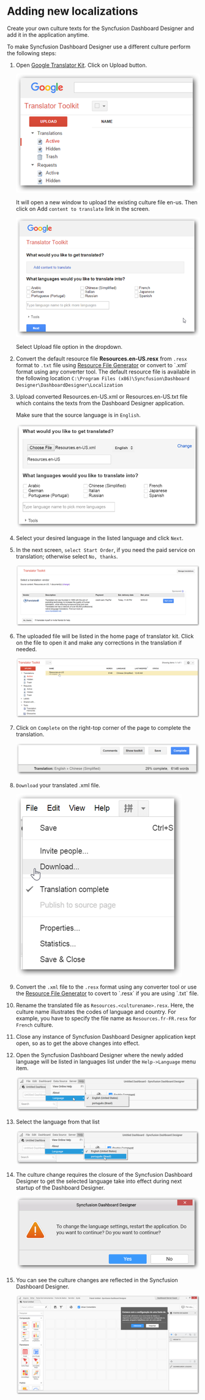 # Adding new localizations

Create your own culture texts for the Syncfusion Dashboard Designer and add it in the application anytime.

To make Syncfusion Dashboard Designer use a different culture perform the following steps:

1. Open [Google Translator Kit](https://translate.google.com/toolkit). Click on Upload button.

    ![](images/GTK1.png)

    It will open a new window to upload the existing culture file en-us. Then click on Add `content to translate` link in the screen.

    ![](images/GTK2.png)

    Select Upload file option in the dropdown.

2. Convert the default resource file **Resources.en-US.resx** from `.resx` format to `.txt` file using [Resource File Generator](https://msdn.microsoft.com/en-us/library/ccec7sz1(v=vs.110).aspx)  or convert to  `.xml` format using any converter tool. The default resource file is available in the following location
`C:\Program Files (x86)\Syncfusion\Dashboard Designer\DashboardDesigner\Localization`

3. Upload converted Resources.en-US.xml or Resources.en-US.txt file which contains the texts from the Dashboard Designer application.

    Make sure that the source language is in `English`.

    ![](images/GTK3.png)

4. Select your desired language in the listed language and click `Next`.

5. In the next screen, `select Start Order`, if you need the paid service on translation; otherwise select `No, thanks`.

    ![](images/GTK4.png)

6. The uploaded file will be listed in the home page of translator kit. Click on the file to open it and make any corrections in the translation if needed.

    ![](images/GTK5.png)

7. Click on `Complete` on the right-top corner of the page to complete the translation.
   
   ![](images/GTK6.png)

8. `Download` your translated .xml file.

    ![](images/GTK7.png)

9.  Convert the `.xml` file to the `.resx` format using any converter tool or use the [Resource File Generator](https://msdn.microsoft.com/en-us/library/ccec7sz1(v=vs.110).aspx) to covert to `.resx` if you are using `.txt` file.

10. Rename the translated file as `Resources.<culturename>.resx`. Here, the culture name illustrates the codes of language and country. For example, you have to specify the file name as `Resources.fr-FR.resx` for `French` culture.

11. Close any instance of Syncfusion Dashboard Designer application kept open, so as to get the above changes into effect.

12. Open the Syncfusion Dashboard Designer where the newly added language will be listed in languages list under the `Help->Language` menu item.

    ![](images/Designer1.png)

13. Select the language from that list

    ![](images/Designer2.png)

14. The culture change requires the closure of the Syncfusion Dashboard Designer to get the selected language take into effect during next startup of the Dashboard Designer.

     ![](images/Designer3.png)

15. You can see the culture changes are  reflected in the Syncfusion Dashboard Designer. 

    ![](images/Designer4.png)
